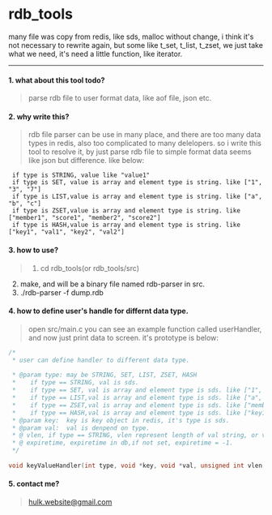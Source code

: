rdb_tools
=========

many file was copy from redis, like sds, malloc without change, i think it's not necessary to rewrite again, but some like t_set, t_list, t_zset, we just take what we need, it's need a little function, like iterator.

--------------------

#### 1. what about this tool todo? 

> parse rdb file to user format data, like aof file, json etc.

#### 2. why write this?
> rdb file parser can be use in many place, and there are too many data types in redis, also too complicated to many delelopers. so i write this tool to resolve it, by just parse rdb file to simple format data seems like json but difference. like below:
```
 if type is STRING, value like "value1"
 if type is SET, value is array and element type is string. like ["1", "3", "7"]
 if type is LIST,value is array and element type is string. like ["a", "b", "c"]
 if type is ZSET,value is array and element type is string. like ["member1", "score1", "member2", "score2"]
 if type is HASH,value is array and element type is string. like ["key1", "val1", "key2", "val2"]
```

#### 3. how to use?

>1. cd rdb_tools(or rdb_tools/src)
2. make, and will be a binary file named rdb-parser in src.
3. ./rdb-parser -f dump.rdb

#### 4. how to define user's handle for differnt data type.
> open src/main.c you can see an example function called userHandler, and now just print data to screen. it's prototype is below:

```c
/*
 * user can define handler to different data type.
 
 * @param type: may be STRING, SET, LIST, ZSET, HASH 
 *    if type == STRING, val is sds.
 *    if type == SET, val is array and element type is sds. like ["1", "3", "7"]
 *    if type == LIST,val is array and element type is sds. like ["a", "b", "c"]
 *    if type == ZSET,val is array and element type is sds. like ["member1", "score1", "member2", "score2"]
 *    if type == HASH,val is array and element type is sds. like ["key1", "val1", "key2", "val2"]
 * @param key:  key is key object in redis, it's type is sds.
 * @param val:  val is denpend on type.
 * @ vlen, if type == STRING, vlen represent length of val string, or vlen is length of val array.
 * @ expiretime, expiretime in db,if not set, expiretime = -1.
 */
 
void keyValueHandler(int type, void *key, void *val, unsigned int vlen, time_t expiretime);
```

#### 5. contact me?
> hulk.website@gmail.com

